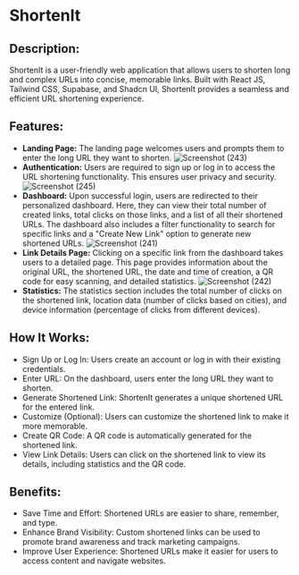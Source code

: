 # ShortenIt

## Description:

ShortenIt is a user-friendly web application that allows users to shorten long and complex URLs into concise, memorable links. Built with React JS, Tailwind CSS, Supabase, and Shadcn UI, ShortenIt provides a seamless and efficient URL shortening experience.

## Features:

- **Landing Page:** The landing page welcomes users and prompts them to enter the long URL they want to shorten.
  ![Screenshot (243)](https://github.com/user-attachments/assets/28e12e89-486c-4e9c-9ad1-2b78ba13f16f)  
- **Authentication:** Users are required to sign up or log in to access the URL shortening functionality. This ensures user privacy and security.
  ![Screenshot (245)](https://github.com/user-attachments/assets/c2f882a8-ed3e-40e9-94b9-00259b44c74e)
- **Dashboard:** Upon successful login, users are redirected to their personalized dashboard. Here, they can view their total number of created links, total clicks on those links, and a list of all their shortened URLs. The dashboard also includes a filter functionality to search for specific links and a "Create New Link" option to generate new shortened URLs.
  ![Screenshot (241)](https://github.com/user-attachments/assets/e578cf2d-99d8-4109-8a02-d887411feef3)
- **Link Details Page:** Clicking on a specific link from the dashboard takes users to a detailed page. This page provides information about the original URL, the shortened URL, the date and time of creation, a QR code for easy scanning, and detailed statistics.
  ![Screenshot (242)](https://github.com/user-attachments/assets/02d565af-f15b-44fa-be65-38f484303b57)
- **Statistics:** The statistics section includes the total number of clicks on the shortened link, location data (number of clicks based on cities), and device information (percentage of clicks from different devices).

## How It Works:

- Sign Up or Log In: Users create an account or log in with their existing credentials.
- Enter URL: On the dashboard, users enter the long URL they want to shorten.
- Generate Shortened Link: ShortenIt generates a unique shortened URL for the entered link.
- Customize (Optional): Users can customize the shortened link to make it more memorable.
- Create QR Code: A QR code is automatically generated for the shortened link.
- View Link Details: Users can click on the shortened link to view its details, including statistics and the QR code.


## Benefits:

- Save Time and Effort: Shortened URLs are easier to share, remember, and type.
- Enhance Brand Visibility: Custom shortened links can be used to promote brand awareness and track marketing campaigns.
- Improve User Experience: Shortened URLs make it easier for users to access content and navigate websites.
